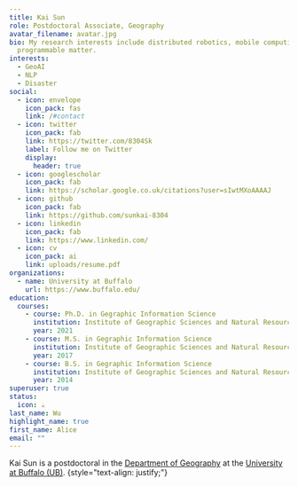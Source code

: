 ```yaml
---
title: Kai Sun
role: Postdoctoral Associate, Geography
avatar_filename: avatar.jpg
bio: My research interests include distributed robotics, mobile computing and
  programmable matter.
interests:
  - GeoAI
  - NLP
  - Disaster
social:
  - icon: envelope
    icon_pack: fas
    link: /#contact
  - icon: twitter
    icon_pack: fab
    link: https://twitter.com/8304Sk
    label: Follow me on Twitter
    display:
      header: true
  - icon: googlescholar
    icon_pack: fab
    link: https://scholar.google.co.uk/citations?user=sIwtMXoAAAAJ
  - icon: github
    icon_pack: fab
    link: https://github.com/sunkai-8304
  - icon: linkedin
    icon_pack: fab
    link: https://www.linkedin.com/
  - icon: cv
    icon_pack: ai
    link: uploads/resume.pdf
organizations:
  - name: University at Buffalo
    url: https://www.buffalo.edu/
education:
  courses:
    - course: Ph.D. in Gegraphic Information Science
      institution: Institute of Geographic Sciences and Natural Resources Research, CAS
      year: 2021
    - course: M.S. in Gegraphic Information Science
      institution: Institute of Geographic Sciences and Natural Resources Research, CAS
      year: 2017
    - course: B.S. in Gegraphic Information Science
      institution: Institute of Geographic Sciences and Natural Resources Research, CAS
      year: 2014
superuser: true
status:
  icon: ☕️
last_name: Wu
highlight_name: true
first_name: Alice
email: ""
---
```

Kai Sun is a postdoctoral in the [Department of Geography](https://www.buffalo.edu/cas/geography.html) at the [University at Buffalo (UB)](https://www.buffalo.edu/). 
{style="text-align: justify;"}